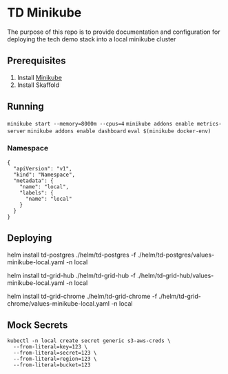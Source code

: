 # TD Minikube
The purpose of this repo is to provide documentation and configuration for deploying the tech demo stack into a local minikube cluster

## Prerequisites
1. Install [Minikube](https://minikube.sigs.k8s.io/docs/start/)
2. Install Skaffold

## Running

`minikube start --memory=8000m --cpus=4`
`minikube addons enable metrics-server`
`minikube addons enable dashboard`
`eval $(minikube docker-env)`

### Namespace

```
{
  "apiVersion": "v1",
  "kind": "Namespace",
  "metadata": {
    "name": "local",
    "labels": {
      "name": "local"
    }
  }
}
```

## Deploying

helm install td-postgres ./helm/td-postgres -f ./helm/td-postgres/values-minikube-local.yaml -n local

helm install td-grid-hub ./helm/td-grid-hub -f ./helm/td-grid-hub/values-minikube-local.yaml -n local

helm install td-grid-chrome ./helm/td-grid-chrome -f ./helm/td-grid-chrome/values-minikube-local.yaml -n local

## Mock Secrets

````
kubectl -n local create secret generic s3-aws-creds \
  --from-literal=key=123 \
  --from-literal=secret=123 \
  --from-literal=region=123 \
  --from-literal=bucket=123
````

